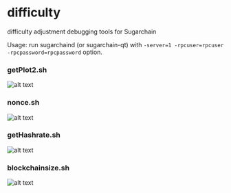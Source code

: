 difficulty
=====

difficulty adjustment debugging tools for Sugarchain

Usage: run sugarchaind (or sugarchain-qt) with `-server=1 -rpcuser=rpcuser -rpcpassword=rpcpassword` option.

### getPlot2.sh

![alt text](https://github.com/cryptozeny/difficulty/blob/master/png/getPlot2.png?raw=true)

### nonce.sh

![alt text](https://github.com/cryptozeny/difficulty/blob/master/png/nonce.png?raw=true)

### getHashrate.sh

![alt text](https://github.com/cryptozeny/difficulty/blob/master/png/getHashrate.png?raw=true)

### blockchainsize.sh

![alt text](https://github.com/cryptozeny/difficulty/blob/master/png/blockchainsize.png?raw=true)